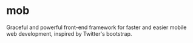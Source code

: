 mob
===

Graceful and powerful front-end framework for faster and easier mobile web development, inspired by Twitter's bootstrap.


